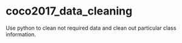 # coco2017_data_cleaning
Use python to clean not required data and clean out particular class information.
